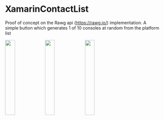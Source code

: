 # XamarinContactList
Proof of concept on the Rawg api (https://rawg.io/) implementation. A simple button which generates 1 of 10 consoles at random from the platform list

<img src="https://i.imgur.com/icYKlnX.jpg" width="25%" height="25%">
<img src="https://i.imgur.com/3chJRy7.jpg" width="25%" height="25%">
<img src="https://i.imgur.com/J8ILqIB.jpg" width="25%" height="25%">